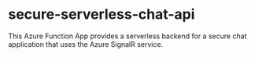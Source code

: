 # secure-serverless-chat-api

This Azure Function App provides a serverless backend for a secure chat application that uses the Azure SignalR service.
